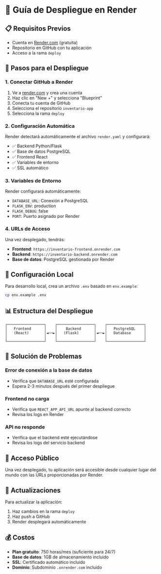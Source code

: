 # 🚀 Guía de Despliegue en Render

## 📋 Requisitos Previos

- Cuenta en [Render.com](https://render.com) (gratuita)
- Repositorio en GitHub con tu aplicación
- Acceso a la rama `deploy`

## 🎯 Pasos para el Despliegue

### 1. Conectar GitHub a Render

1. Ve a [render.com](https://render.com) y crea una cuenta
2. Haz clic en "New +" y selecciona "Blueprint"
3. Conecta tu cuenta de GitHub
4. Selecciona el repositorio `inventario-app`
5. Selecciona la rama `deploy`

### 2. Configuración Automática

Render detectará automáticamente el archivo `render.yaml` y configurará:
- ✅ Backend Python/Flask
- ✅ Base de datos PostgreSQL
- ✅ Frontend React
- ✅ Variables de entorno
- ✅ SSL automático

### 3. Variables de Entorno

Render configurará automáticamente:
- `DATABASE_URL`: Conexión a PostgreSQL
- `FLASK_ENV`: production
- `FLASK_DEBUG`: false
- `PORT`: Puerto asignado por Render

### 4. URLs de Acceso

Una vez desplegado, tendrás:
- **Frontend**: `https://inventario-frontend.onrender.com`
- **Backend**: `https://inventario-backend.onrender.com`
- **Base de datos**: PostgreSQL gestionada por Render

## 🔧 Configuración Local

Para desarrollo local, crea un archivo `.env` basado en `env.example`:

```bash
cp env.example .env
```

## 📊 Estructura del Despliegue

```
┌─────────────────┐    ┌─────────────────┐    ┌─────────────────┐
│   Frontend      │    │    Backend      │    │   PostgreSQL    │
│   (React)       │◄──►│   (Flask)       │◄──►│   Database      │
│                 │    │                 │    │                 │
└─────────────────┘    └─────────────────┘    └─────────────────┘
```

## 🚨 Solución de Problemas

### Error de conexión a la base de datos
- Verifica que `DATABASE_URL` esté configurada
- Espera 2-3 minutos después del primer despliegue

### Frontend no carga
- Verifica que `REACT_APP_API_URL` apunte al backend correcto
- Revisa los logs en Render

### API no responde
- Verifica que el backend esté ejecutándose
- Revisa los logs del servicio backend

## 📱 Acceso Público

Una vez desplegado, tu aplicación será accesible desde cualquier lugar del mundo con las URLs proporcionadas por Render.

## 🔄 Actualizaciones

Para actualizar la aplicación:
1. Haz cambios en la rama `deploy`
2. Haz push a GitHub
3. Render desplegará automáticamente

## 💰 Costos

- **Plan gratuito**: 750 horas/mes (suficiente para 24/7)
- **Base de datos**: 1GB de almacenamiento incluido
- **SSL**: Certificado automático incluido
- **Dominio**: Subdominio `.onrender.com` incluido
